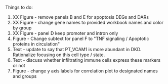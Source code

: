 Things to do:

1. XX Figure - remove panels B and E for apoptosis DEGs and DARs
2. XX Figure - change gene names to provided workbook names and color by group
3. XX Figure - panel D keep promoter and intron only
4. Figure - Change subtext for panel F to "TNF signaling / Apoptotic proteins in circulation"
5. Text - update to say that PT_VCAM1 is more abundant in DKD. Rationalize focusing on this cell type / state. 
6. Text - discuss whether infiltrating immune cells express these markers or not
7. Figure - change y axis labels for correlation plot to designated names and groups
